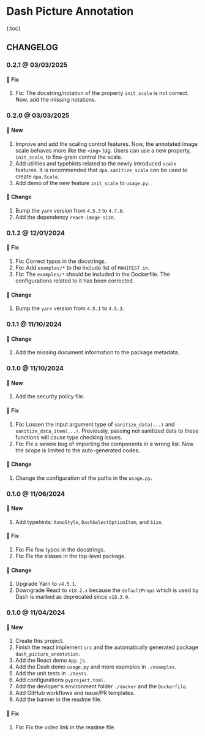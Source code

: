 # Dash Picture Annotation

{:toc}

## CHANGELOG

### 0.2.1 @ 03/03/2025

#### :wrench: Fix

1. Fix: The docstring/notation of the property `init_scale` is not correct. Now, add the missing notations.

### 0.2.0 @ 03/03/2025

#### :mega: New

1. Improve and add the scaling control features. Now, the annotated image scale behaves more like the `<img>` tag. Users can use a new property, `init_scale`, to fine-grain control the scale.
2. Add utilities and typehints related to the newly introduced `scale` features. It is recommended that `dpa.sanitize_scale` can be used to create `dpa.Scale`.
3. Add demo of the new feature `init_scale` to `usage.py`.

#### :floppy_disk: Change

1. Bump the `yarn` version from `4.5.3` to `4.7.0`.
2. Add the dependency `react-image-size`.

### 0.1.2 @ 12/01/2024

#### :wrench: Fix

1. Fix: Correct typos in the docstrings.
2. Fix: Add `examples/*` to the include list of `MANIFEST.in`.
3. Fix: The `examples/*` should be included in the Dockerfile. The configurations related to it has been corrected.

#### :floppy_disk: Change

1. Bump the `yarn` version from `4.5.1` to `4.5.3`.

### 0.1.1 @ 11/10/2024

#### :floppy_disk: Change

1. Add the missing document information to the package metadata.

### 0.1.0 @ 11/10/2024

#### :mega: New

1. Add the security policy file.

#### :wrench: Fix

1. Fix: Lossen the input argument type of `sanitize_data(...)` and `sanitize_data_item(...)`. Previously, passing not sanitized data to these functions will cause type checking issues.
2. Fix: Fix a severe bug of importing the components in a wrong list. Now the scope is limited to the auto-generated codes.

#### :floppy_disk: Change

1. Change the configuration of the paths in the `usage.py`.

### 0.1.0 @ 11/06/2024

#### :mega: New

1. Add typehints: `AnnoStyle`, `DashSelectOptionItem`, and `Size`.

#### :wrench: Fix

1. Fix: Fix few typos in the docstrings.
2. Fix: Fix the aliases in the top-level package.

#### :floppy_disk: Change

1. Upgrade Yarn to `v4.5.1`.
2. Downgrade React to `v18.2.x` because the `defaultProps` which is used by Dash is marked as deprecated since `v18.3.0`.

### 0.1.0 @ 11/04/2024

#### :mega: New

1. Create this project.
2. Finish the react implement `src` and the automatically generated package `dash_picture_annotation`.
3. Add the React demo `App.js`.
4. Add the Dash demo `usage.py` and more examples in `./examples`.
5. Add the unit tests in `./tests`.
6. Add configurations `pyproject.toml`.
7. Add the devloper's environment folder `./docker` and the `Dockerfile`.
8. Add GitHub workflows and issue/PR templates.
9. Add the banner in the readme file.

#### :wrench: Fix

1. Fix: Fix the video link in the readme file.

